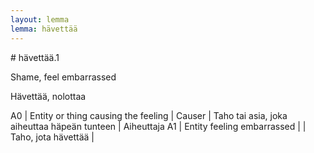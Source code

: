 ```yaml
---
layout: lemma
lemma: hävettää
---
```


<div class="sense">
# <span class="sensename">hävettää.1</span>

<span class="description">Shame, feel embarrassed</span>

<span class="description">Hävettää, nolottaa</span>

A0 | Entity or thing causing the feeling | Causer | Taho tai asia, joka aiheuttaa häpeän tunteen | Aiheuttaja
A1 | Entity feeling embarrassed |   | Taho, jota hävettää |  

</div>

